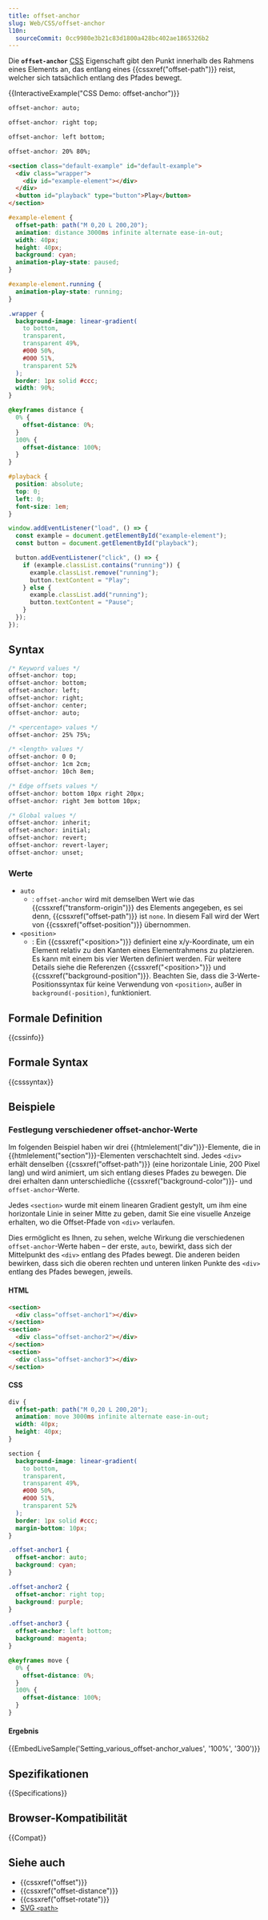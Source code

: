 ```yaml
---
title: offset-anchor
slug: Web/CSS/offset-anchor
l10n:
  sourceCommit: 0cc9980e3b21c83d1800a428bc402ae1865326b2
---
```


Die **`offset-anchor`** [CSS](/de/docs/Web/CSS) Eigenschaft gibt den Punkt innerhalb des Rahmens eines Elements an, das entlang eines {{cssxref("offset-path")}} reist, welcher sich tatsächlich entlang des Pfades bewegt.

{{InteractiveExample("CSS Demo: offset-anchor")}}

```css interactive-example-choice
offset-anchor: auto;
```

```css interactive-example-choice
offset-anchor: right top;
```

```css interactive-example-choice
offset-anchor: left bottom;
```

```css interactive-example-choice
offset-anchor: 20% 80%;
```

```html interactive-example
<section class="default-example" id="default-example">
  <div class="wrapper">
    <div id="example-element"></div>
  </div>
  <button id="playback" type="button">Play</button>
</section>
```

```css interactive-example
#example-element {
  offset-path: path("M 0,20 L 200,20");
  animation: distance 3000ms infinite alternate ease-in-out;
  width: 40px;
  height: 40px;
  background: cyan;
  animation-play-state: paused;
}

#example-element.running {
  animation-play-state: running;
}

.wrapper {
  background-image: linear-gradient(
    to bottom,
    transparent,
    transparent 49%,
    #000 50%,
    #000 51%,
    transparent 52%
  );
  border: 1px solid #ccc;
  width: 90%;
}

@keyframes distance {
  0% {
    offset-distance: 0%;
  }
  100% {
    offset-distance: 100%;
  }
}

#playback {
  position: absolute;
  top: 0;
  left: 0;
  font-size: 1em;
}
```

```js interactive-example
window.addEventListener("load", () => {
  const example = document.getElementById("example-element");
  const button = document.getElementById("playback");

  button.addEventListener("click", () => {
    if (example.classList.contains("running")) {
      example.classList.remove("running");
      button.textContent = "Play";
    } else {
      example.classList.add("running");
      button.textContent = "Pause";
    }
  });
});
```

## Syntax

```css
/* Keyword values */
offset-anchor: top;
offset-anchor: bottom;
offset-anchor: left;
offset-anchor: right;
offset-anchor: center;
offset-anchor: auto;

/* <percentage> values */
offset-anchor: 25% 75%;

/* <length> values */
offset-anchor: 0 0;
offset-anchor: 1cm 2cm;
offset-anchor: 10ch 8em;

/* Edge offsets values */
offset-anchor: bottom 10px right 20px;
offset-anchor: right 3em bottom 10px;

/* Global values */
offset-anchor: inherit;
offset-anchor: initial;
offset-anchor: revert;
offset-anchor: revert-layer;
offset-anchor: unset;
```

### Werte

- `auto`
  - : `offset-anchor` wird mit demselben Wert wie das {{cssxref("transform-origin")}} des Elements angegeben, es sei denn, {{cssxref("offset-path")}} ist `none`. In diesem Fall wird der Wert von {{cssxref("offset-position")}} übernommen.
- `<position>`
  - : Ein {{cssxref("&lt;position&gt;")}} definiert eine x/y-Koordinate, um ein Element relativ zu den Kanten eines Elementrahmens zu platzieren. Es kann mit einem bis vier Werten definiert werden. Für weitere Details siehe die Referenzen {{cssxref("&lt;position&gt;")}} und {{cssxref("background-position")}}. Beachten Sie, dass die 3-Werte-Positionssyntax für keine Verwendung von `<position>`, außer in `background(-position)`, funktioniert.

## Formale Definition

{{cssinfo}}

## Formale Syntax

{{csssyntax}}

## Beispiele

### Festlegung verschiedener offset-anchor-Werte

Im folgenden Beispiel haben wir drei {{htmlelement("div")}}-Elemente, die in {{htmlelement("section")}}-Elementen verschachtelt sind. Jedes `<div>` erhält denselben {{cssxref("offset-path")}} (eine horizontale Linie, 200 Pixel lang) und wird animiert, um sich entlang dieses Pfades zu bewegen. Die drei erhalten dann unterschiedliche {{cssxref("background-color")}}- und `offset-anchor`-Werte.

Jedes `<section>` wurde mit einem linearen Gradient gestylt, um ihm eine horizontale Linie in seiner Mitte zu geben, damit Sie eine visuelle Anzeige erhalten, wo die Offset-Pfade von `<div>` verlaufen.

Dies ermöglicht es Ihnen, zu sehen, welche Wirkung die verschiedenen `offset-anchor`-Werte haben – der erste, `auto`, bewirkt, dass sich der Mittelpunkt des `<div>` entlang des Pfades bewegt. Die anderen beiden bewirken, dass sich die oberen rechten und unteren linken Punkte des `<div>` entlang des Pfades bewegen, jeweils.

#### HTML

```html
<section>
  <div class="offset-anchor1"></div>
</section>
<section>
  <div class="offset-anchor2"></div>
</section>
<section>
  <div class="offset-anchor3"></div>
</section>
```

#### CSS

```css
div {
  offset-path: path("M 0,20 L 200,20");
  animation: move 3000ms infinite alternate ease-in-out;
  width: 40px;
  height: 40px;
}

section {
  background-image: linear-gradient(
    to bottom,
    transparent,
    transparent 49%,
    #000 50%,
    #000 51%,
    transparent 52%
  );
  border: 1px solid #ccc;
  margin-bottom: 10px;
}

.offset-anchor1 {
  offset-anchor: auto;
  background: cyan;
}

.offset-anchor2 {
  offset-anchor: right top;
  background: purple;
}

.offset-anchor3 {
  offset-anchor: left bottom;
  background: magenta;
}

@keyframes move {
  0% {
    offset-distance: 0%;
  }
  100% {
    offset-distance: 100%;
  }
}
```

#### Ergebnis

{{EmbedLiveSample('Setting_various_offset-anchor_values', '100%', '300')}}

## Spezifikationen

{{Specifications}}

## Browser-Kompatibilität

{{Compat}}

## Siehe auch

- {{cssxref("offset")}}
- {{cssxref("offset-distance")}}
- {{cssxref("offset-rotate")}}
- [SVG `<path>`](/de/docs/Web/SVG/Tutorials/SVG_from_scratch/Paths)

